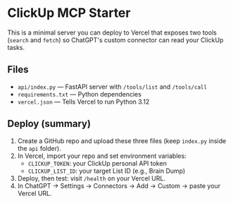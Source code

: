 # ClickUp MCP Starter

This is a minimal server you can deploy to Vercel that exposes two tools (`search` and `fetch`) so ChatGPT's custom connector can read your ClickUp tasks.

## Files
- `api/index.py` — FastAPI server with `/tools/list` and `/tools/call`
- `requirements.txt` — Python dependencies
- `vercel.json` — Tells Vercel to run Python 3.12

## Deploy (summary)
1. Create a GitHub repo and upload these three files (keep `index.py` inside the `api` folder).
2. In Vercel, import your repo and set environment variables:
   - `CLICKUP_TOKEN`: your ClickUp personal API token
   - `CLICKUP_LIST_ID`: your target List ID (e.g., Brain Dump)
3. Deploy, then test: visit `/health` on your Vercel URL.
4. In ChatGPT → Settings → Connectors → Add → Custom → paste your Vercel URL.

